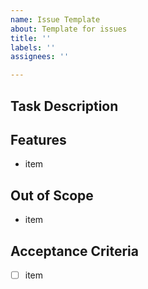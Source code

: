 ```yaml
---
name: Issue Template
about: Template for issues
title: ''
labels: ''
assignees: ''

---
```


## Task Description

## Features
- item

## Out of Scope
- item

## Acceptance Criteria
- [ ] item
